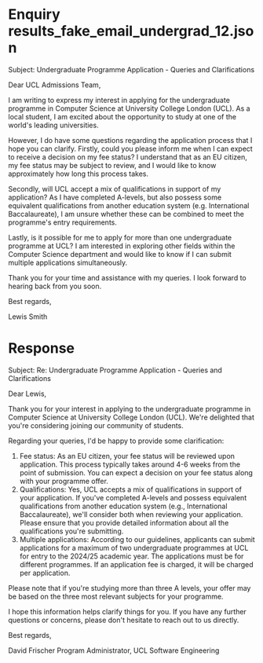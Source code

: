 
# Enquiry results_fake_email_undergrad_12.json

Subject: Undergraduate Programme Application - Queries and Clarifications

Dear UCL Admissions Team,

I am writing to express my interest in applying for the undergraduate programme in Computer Science at University College London (UCL). As a local student, I am excited about the opportunity to study at one of the world's leading universities.

However, I do have some questions regarding the application process that I hope you can clarify. Firstly, could you please inform me when I can expect to receive a decision on my fee status? I understand that as an EU citizen, my fee status may be subject to review, and I would like to know approximately how long this process takes.

Secondly, will UCL accept a mix of qualifications in support of my application? As I have completed A-levels, but also possess some equivalent qualifications from another education system (e.g. International Baccalaureate), I am unsure whether these can be combined to meet the programme's entry requirements.

Lastly, is it possible for me to apply for more than one undergraduate programme at UCL? I am interested in exploring other fields within the Computer Science department and would like to know if I can submit multiple applications simultaneously.

Thank you for your time and assistance with my queries. I look forward to hearing back from you soon.

Best regards,

Lewis Smith

# Response

Subject: Re: Undergraduate Programme Application - Queries and Clarifications

Dear Lewis,

Thank you for your interest in applying to the undergraduate programme in Computer Science at University College London (UCL). We're delighted that you're considering joining our community of students.

Regarding your queries, I'd be happy to provide some clarification:

1. Fee status: As an EU citizen, your fee status will be reviewed upon application. This process typically takes around 4-6 weeks from the point of submission. You can expect a decision on your fee status along with your programme offer.
2. Qualifications: Yes, UCL accepts a mix of qualifications in support of your application. If you've completed A-levels and possess equivalent qualifications from another education system (e.g., International Baccalaureate), we'll consider both when reviewing your application. Please ensure that you provide detailed information about all the qualifications you're submitting.
3. Multiple applications: According to our guidelines, applicants can submit applications for a maximum of two undergraduate programmes at UCL for entry to the 2024/25 academic year. The applications must be for different programmes. If an application fee is charged, it will be charged per application.

Please note that if you're studying more than three A levels, your offer may be based on the three most relevant subjects for your programme.

I hope this information helps clarify things for you. If you have any further questions or concerns, please don't hesitate to reach out to us directly.

Best regards,

David Frischer
Program Administrator, UCL Software Engineering

        